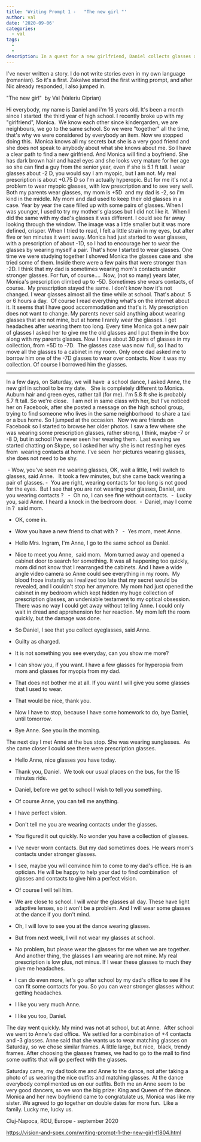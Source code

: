 ```yaml
---
title: 'Writing Prompt 1 -   "The new girl "'
author: val
date: '2020-09-06'
categories:
  - val
tags:
  - 
  - 
description: In a quest for a new girlfriend, Daniel collects glasses and finds attraction in the new girl.
---
```

I've never written a story. I do not write stories even in my own language (romanian). So it's a first.
Zakalwe started the first writing prompt, and after Nic already responded, I also jumped in. 

"The new girl"  by Val (Valeriu Ciprian)

Hi everybody, my name is Daniel and i'm 16 years old.
It's been a month since I started  the third year of high school.
I recently broke up with my "girlfriend", Monica.  We know each other since kindergarden, we are neighbours, we go to the same school. So we were "together" all the time, that's why we were considered by everybody an item. Now we stopped doing this. 
Monica knows all my secrets but she is a very good friend and she does not speak to anybody about what she knows about me.
So I have a clear path to find a new girlfriend. And Monica will find a boyfriend. She has dark brown hair and hazel eyes and she looks very mature for her age so she can find a guy from the senior year, even if she is 5.1 ft tall.
I wear glasses about -2 D, you would say I am myopic, but I am not. My real prescription is about +0.75 D so I'm actually hyperopic.
But for me it's not a problem to wear myopic glasses, with low prescription and to see very well. 
Both my parents wear glasses, my mom is +5D  and my dad is -2, so i'm kind in the middle. My mom and dad used to keep their old glasses in a case. Year by year the case filled up with some pairs of glasses.
When I was younger, I used to try my mother's glasses but I did not like it.  When I did the same with my dad's glasses it was different. I could see far away looking through the window. The image was a little smaller but it was more defined, crisper. When I tried to read, I felt a little strain in my eyes, but after five or ten minutes it went away. Monica had just started to wear glasses, with a prescription of about -1D, so I had to encourage her to wear the glasses by wearing myself a pair. That's how I started to wear glasses. One time we were studying together I showed Monica the glasses case and  she  tried some of them. Inside there were a few pairs that were stronger than -2D. I think that my dad is sometimes wearing mom's contacts under stronger glasses. For fun, of course.... 
Now, (not so many) years later, Monica's prescription climbed up to -5D. Sometimes she wears contacts, of course. 
My prescription stayed the same. I don't know how it's not changed. I wear glasses almost all the time while at school. That's about  5 or 6 hours a day. 
Of course I read everything what's on the internet about it. It seems that I have good accommodation and that's it. My prescription does not want to change.
My parents never said anything about wearing glasses that are not mine, but at home I rarely wear the glasses. I get headaches after wearing them too long.
Every time Monica got a new pair of glasses I asked her to give me the old glasses and I put them in the box along with my parents glasses.
Now I have about 30 pairs of glasses in my collection, from +5D to -7D. 
The glasses case was now  full, so I had to move all the glasses to a cabinet in my room. Only once dad asked me to borrow him one of the -7D glasses to wear over contacts. Now it was my collection. Of course I borrowed him the glasses.

************
In a few days, on Saturday, we will have  a school dance, I asked Anne, the new girl in school to be my date.  
She is completely different to Monica. Auburn hair and green eyes, rather tall (for me). I'm 5.8 ft she is probably 5.7 ft tall. So we're close.  
I am not in same class with her, but I've noticed her on Facebook, after she posted a message on the high school group, trying to find someone who lives in the same neighborhood  to share a taxi or a bus home. So I jumped at the occasion. 
Now we are friends on Facebook so I started to browse her older photos. I saw a few where she was wearing some prescription glasses, rather strong, I think, maybe -7 or -8 D, but in school I've never seen her wearing them. 
Last evening we started chatting on Skype, so I asked her why she is not resting her eyes from  wearing contacts at home. I've seen  her pictures wearing glasses, she does not need to be shy.

 - Wow, you've seen me wearing glasses, OK, wait a little, I will switch to glasses, said Anne. 
 It took a few minutes, but she came back wearing a pair of glasses.
-  You are right, wearing contacts for too long is not good for the eyes.  But I see that you are not wearing your glasses, Daniel, are you wearing contacts ?  
-  Oh no, I can see fine without contacts. 
-  Lucky you, said Anne.
I heard a knock in the bedroom door. 
-  Daniel, may I come in ?  said mom.
- OK, come in.
- Wow you have a new friend to chat with ?  
-  Yes mom, meet Anne. 
- Hello Mrs. Ingram, I'm Anne, I go to the same school as Daniel.
- Nice to meet you Anne,  said mom. 
Mom turned away and opened a cabinet door to search for something. It was all happening too quickly, mom did not know that I rearranged the cabinets. And I have a wide angle video camera so Anne could see everything in my room. 
My blood froze instantly as I realized too late that my secret would be revealed, and I couldn't stop her anymore. My mom had just opened the cabinet in my bedroom which kept hidden my huge collection of prescription glasses, an undeniable testament to my optical obsession. There was no way I could get away without telling Anne. I could only wait in dread and apprehension for her reaction.
My mom left the room quickly, but the damage was done.

- So Daniel, I see that you collect eyeglasses, said Anne.
- Guilty as charged.
- It is not something you see everyday, can you show me more?
- I can show you, if you want. I have a few glasses for hyperopia from mom and glasses for myopia from my dad.
- That does not bother me at all. If you want I will give you some glasses that I used to wear.
- That would be nice, thank you.
- Now I have to stop, because I have some homework to do, bye Daniel, until tomorrow.
- Bye Anne. See you in the morning.

The next day I met Anne at the bus stop. She was wearing sunglasses.  As she came closer I could see there were prescription glasses. 

- Hello Anne, nice glasses you have today.
- Thank you, Daniel. 
We took our usual places on the bus, for the 15 minutes ride.

- Daniel, before we get to school I wish to tell you something.
- Of course Anne, you can tell me anything.
- I have perfect vision.
- Don't tell me you are wearing contacts under the glasses.
- You figured it out quickly. No wonder you have a collection of glasses.
- I've never worn contacts. But my dad sometimes does. He wears mom's contacts under stronger glasses.
- I see, maybe you will convince him to come to my dad's office. He is an optician. He will be happy to help your dad to find combination  of glasses and contacts to give him a perfect vision.
- Of course I will tell him.
- We are close to school. I will wear the glasses all day. These have light adaptive lenses, so it won't be a problem. And I will wear some glasses at the dance if you don't mind.
- Oh, I will love to see you at the dance wearing glasses.
- But from next week, I will not wear my glasses at school.
- No problem, but please wear the glasses for me when we are together. And another thing, the glasses I am wearing are not mine. My real prescription is low plus, not minus. If I wear these glasses to much they give me headaches.
- I can do even more, let's go after school by my dad's office to see if he can fit some contacts for you. So you can wear stronger glasses without getting headaches.
- I like you very much Anne.
- I like you too, Daniel.

The day went quickly. My mind was not at school, but at Anne. 
After school we went to Anne's dad office. 
We settled for a combination of +4 contacts and -3 glasses.
Anne said that she wants us to wear matching glasses on Saturday, so we chose similar frames. A little large, but nice,  black, trendy frames. After choosing the glasses frames, we had to go to the mall to find some outfits that will go perfect with the glasses.

Saturday came, my dad took me and Anne to the dance, not after taking a photo of us wearing the nice outfits and matching glasses.
At the dance everybody complimented us on our outfits.
Both me an Anne seem to be very good dancers, so we won the big prize: King and Queen of the dance. 
Monica and her new boyfriend came to congratulate us, Monica was like my sister. We agreed to go together on double dates for more fun.  Like a family.
Lucky me, lucky us.


Cluj-Napoca, ROU, Europe - september 2020

https://vision-and-spex.com/writing-prompt-1-the-new-girl-t1804.html
